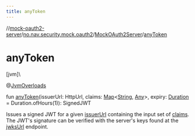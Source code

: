 ```yaml
---
title: anyToken
---
```

//[mock-oauth2-server](../../../index.html)/[no.nav.security.mock.oauth2](../index.html)/[MockOAuth2Server](index.html)/[anyToken](any-token.html)



# anyToken



[jvm]\




@[JvmOverloads](https://kotlinlang.org/api/latest/jvm/stdlib/kotlin.jvm/-jvm-overloads/index.html)



fun [anyToken](any-token.html)(issuerUrl: HttpUrl, claims: [Map](https://kotlinlang.org/api/latest/jvm/stdlib/kotlin.collections/-map/index.html)&lt;[String](https://kotlinlang.org/api/latest/jvm/stdlib/kotlin/-string/index.html), [Any](https://kotlinlang.org/api/latest/jvm/stdlib/kotlin/-any/index.html)&gt;, expiry: [Duration](https://docs.oracle.com/javase/8/docs/api/java/time/Duration.html) = Duration.ofHours(1)): SignedJWT



Issues a signed JWT for a given [issuerUrl](any-token.html) containing the input set of [claims](any-token.html). The JWT's signature can be verified with the server's keys found at the [jwksUrl](jwks-url.html) endpoint.




